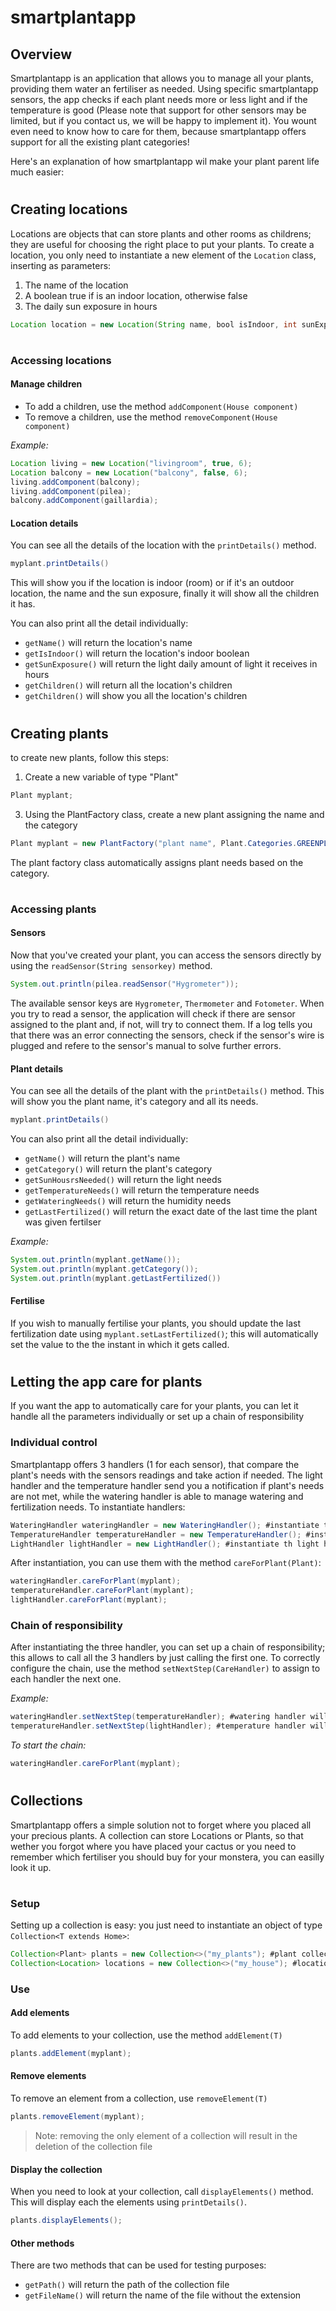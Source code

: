 # smartplantapp



## Overview
Smartplantapp is an application that allows you to manage all your plants, providing them water an fertiliser as needed.
Using specific smartplantapp sensors, the app checks if each plant needs more or less light and if the temperature is good (Please note that support for other sensors may be limited, but if you contact us, we will be happy to implement it).
You wount even need to know how to care for them, because smartplantapp offers support for all the existing plant categories!

Here's an explanation of how smartplantapp wil make your plant parent life much easier:



#
## Creating locations
Locations are objects that can store plants and other rooms as childrens; they are useful for choosing the right place to put your plants.
To create a location, you only need to instantiate a new element of the `Location` class, inserting as parameters:
1. The name of the location
2. A boolean true if is an indoor location, otherwise false
3. The daily sun exposure in hours
```java
Location location = new Location(String name, bool isIndoor, int sunExposure);
```
#
### Accessing locations

#### Manage children
- To add a children, use the method `addComponent(House component)`
- To remove a children, use the method `removeComponent(House component)`

*Example:*
```java
Location living = new Location("livingroom", true, 6);
Location balcony = new Location("balcony", false, 6);
living.addComponent(balcony);
living.addComponent(pilea);
balcony.addComponent(gaillardia);
```

#### Location details
You can see all the details of the location with the `printDetails()` method.
```java
myplant.printDetails()
```
This will show you if the location is indoor (room) or if it's an outdoor location, the name and the sun exposure, finally it will show all the children it has.

You can also print all the detail individually:
- `getName()` will return the location's name
- `getIsIndoor()` will return the location's indoor boolean
- `getSunExposure()` will return the light daily amount of light it receives in hours
- `getChildren()` will return all the location's children
- `getChildren()` will show you all the location's children


#
## Creating plants
to create new plants, follow this steps:
1. Create a new variable of type "Plant"
```java
Plant myplant;
```
3. Using the PlantFactory class, create a new plant assigning the name and the category
```java
Plant myplant = new PlantFactory("plant name", Plant.Categories.GREENPLANT)
```
The plant factory class automatically assigns plant needs based on the category.


#
### Accessing plants

#### Sensors
Now that you've created your plant, you can access the sensors directly by using the `readSensor(String sensorkey)` method.
```java
System.out.println(pilea.readSensor("Hygrometer"));
```
The available sensor keys are `Hygrometer`, `Thermometer` and `Fotometer`.
When you try to read a sensor, the application will check if there are sensor assigned to the plant and, if not, will try to connect them.
If a log tells you that there was an error connecting the sensors, check if the sensor's wire is plugged and refere to the sensor's manual to solve further errors.

#### Plant details
You can see all the details of the plant with the `printDetails()` method. This will show you the plant name, it's category and all its needs.
```java
myplant.printDetails()
```
You can also print all the detail individually:
- `getName()` will return the plant's name
- `getCategory()` will return the plant's category
- `getSunHousrsNeeded()` will return the light needs
- `getTemperatureNeeds()` will return the temperature needs
- `getWateringNeeds()` will return the humidity needs
- `getLastFertilized()` will return the exact date of the last time the plant was given fertilser

*Example:*
```java
System.out.println(myplant.getName());
System.out.println(myplant.getCategory());
System.out.println(myplant.getLastFertilized())
```

#### Fertilise
If you wish to manually fertilise your plants, you should update the last fertilization date using `myplant.setLastFertilized()`; this will automatically set the value to the the instant in which it gets called.


#
## Letting the app care for plants
If you want the app to automatically care for your plants, you can let it handle all the parameters individually or set up a chain of responsibility

### Individual control
Smartplantapp offers 3 handlers (1 for each sensor), that compare the plant's needs with the sensors readings and take action if needed.
The light handler and the temperature handler send you a notification if plant's needs are not met, while the watering handler is able to manage watering and fertilization needs.
To instantiate handlers:
```java
WateringHandler wateringHandler = new WateringHandler(); #instantiate the watering handler
TemperatureHandler temperatureHandler = new TemperatureHandler(); #instantiate the temperature handler
LightHandler lightHandler = new LightHandler(); #instantiate th light handler
```
After instantiation, you can use them with the method `careForPlant(Plant)`:
```java
wateringHandler.careForPlant(myplant);
temperatureHandler.careForPlant(myplant);
lightHandler.careForPlant(myplant);
```

### Chain of responsibility
After instantiating the three handler, you can set up a chain of responsibility; this allows to call all the 3 handlers by just calling the first one.
To correctly configure the chain, use the method `setNextStep(CareHandler)` to assign to each handler the next one.

*Example:*
```java
wateringHandler.setNextStep(temperatureHandler); #watering handler will call temperature handler
temperatureHandler.setNextStep(lightHandler); #temperature handler will call light handler
```
*To start the chain:*
```java
wateringHandler.careForPlant(myplant);
```



#
## Collections
Smartplantapp offers a simple solution not to forget where you placed all your precious plants.
A collection can store Locations or Plants, so that wether you forgot where you have placed your cactus or you need to remember which fertiliser you should buy for your monstera, you can easilly look it up.

#
### Setup
Setting up a collection is easy: you just need to instantiate an object of type `Collection<T extends Home>`:
```java
Collection<Plant> plants = new Collection<>("my_plants"); #plant collection
Collection<Location> locations = new Collection<>("my_house"); #location collection
```

### Use

#### Add elements
To add elements to your collection, use the method `addElement(T)`
```java
plants.addElement(myplant);
```

#### Remove elements
To remove an element from a collection, use `removeElement(T)`
```java
plants.removeElement(myplant);
```
> Note:
> removing the only element of a collection will result in the deletion of the collection file

#### Display the collection
When you need to look at your collection, call `displayElements()` method.
This will display each the elements using `printDetails()`.
```java
plants.displayElements();
```

#### Other methods
There are two methods that can be used for testing purposes:
- `getPath()` will return the path of the collection file
- `getFileName()` will return the name of the file without the extension
#
